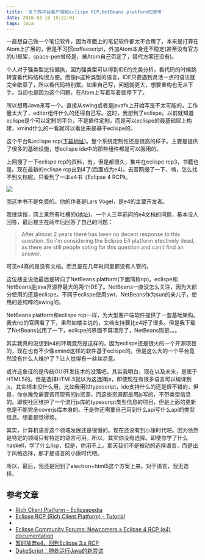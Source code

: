 ```yaml
---
title: '关于跨平台客户端和eclispe RCP,NetBeans platform的思考'
date: 2016-03-16 15:21:01
tags: java
---
```


一直想自己做一个笔记软件，因为市面上的笔记软件都太不合用了。本来是打算在Atom上扩展的，但是不习惯coffeescript，外加Atom本身还不稳定(甚至没有官方的UI框架，space-pen曾经是，被Atom自己否定了，替代方案还没有)。

个人对于强类型比较偏执，因为强类型可以得到IDE的完美分析，看代码的时候跳转查看代码结构很方便。而像js这种类型的语言，IDE只要遇到灵活一点的语法就完全歇菜了，所以看代码特别累。如果自己写，问题就更大，想要重构也无从下手。当初也是因为这个问题，在Atom上写着写着就停下了。

所以想用Java来写一个。直接从swing或者是javafx上开始写是不太可能的，工作量太大了，editor组件什么的还得自己写。这时，我想到了eclispe。以前就知道eclispe是个可以定制的平台，不是插件定制，而是可以eclispe的最基础层上构建，xmind什么的一看就可以看出来是基于eclispe的。

这个平台叫eclispe rcp([下载地址][eclipse_rcp_download])。整个系统定制性还是很高的样子。主要是提供了很多的基础设施，想eclispe ide中的那些组件都是可以服用的。

上网搜了一下eclispe rcp的资料，有，但是都很久，集中在eclispe rcp3，书籍也是。现在最新的eclispe rcp出到4了(后面成为e4)。去官网搜了一下，咦，怎么找不到文档呢。只看到了一本e4书《Eclipse 4 RCP》。

![](/img/eclispe-rcp-document.png)

而这本书不是免费的。他的作者是Lars Vogel，是e4的主要开发者。

我继续搜，网上果然有吐槽的([地址][stackoverflow_e4_decument])，一个人三年前问的e4文档的问题，基本没人回答，最后楼主在两年后回答了自己的问题：

> After almost 2 years there has been no decent response to this question. So i'm considering the Eclipse E4 platform efectively dead, as there are still people voting for this question and can't find an answer.

可见e4真的是没有文档。而且是在几年时间里都没有人管的。

这位楼主说他最后是转向了NetBeans platform(下面简称np)。eclispe和NetBeans是java开源界最大的两个IDE了。NetBeans一直没怎么关注，因为大部分使用的还是eclispe。不同于eclispe使用swt，NetBeans作为sun的亲儿子，使用的是纯粹的swing的。

NetBeans platform和eclispe rcp一样，为大型客户端软件提供了一套基础架构。我去np的官网看了下，果然如楼主说的，文档支持要比e4好了很多。但是我下载了NetBeans试用了一下，eclispe的界面不算漂亮了，NetBeans则更。。。

其实我真的没想到e4的环境竟然是这样的，因为eclispe还是很火的一个开源项目的，现在也有不少像xmind这样的软件基于eclispe的。但是这么大的一个平台竟然没有什么人维护了？让人觉得有一丝丝凉意。

或许这象征的是传统GUI开发技术的没落吧。其实我明白，现在以及未来，是属于HTML5的。但是选择HTML5就以为这选择js，即使现在有很多语言可以编译到js，其实根本没什么用，比如我用过typescript，ide支持什么的还是很不错的，但是，你总难免需要调用现有的js资源，而这些资源都是用js写的，不带类型信息的。即使社区维护了一个流行js库的typescript类型信息的项目，但是上面的更新总是不能完全coverjs库本身的。于是你还需要自己用到什么api写什么api的类型信息。想着都觉得烦。

其实，计算机语言这个领域发展还是很慢的。现在还没有到小康时代吧。因为依然是特定的领域只有特定的语言可用。所以，其实你没有选择。即使你学了什么haskell，学了什么lisp，但是，你用不上。那天我们不是被动的选择语言，而是出于风格选择，那才是语言的小康时代吧。

所以，最后，我还是回到了electron+html5这个方案上来。对于语言，我无选择。

## 参考文章
- [Rich Client Platform - Eclipsepedia](https://wiki.eclipse.org/Rich_Client_Platform)
- [Eclipse RCP (Rich Client Platform) - Tutorial](http://www.vogella.com/tutorials/EclipseRCP/article.html)
- [][stackoverflow_e4_decument]
- [Eclipse Community Forums: Newcomers » Eclipse 4 RCP (e4) documentation](https://www.eclipse.org/forums/index.php/t/485982/)
- [暂时放弃e4，回到Eclipse 3.x RCP](http://m.blog.csdn.net/article/details?id=7924394)
- [DukeScript：随处运行Java的新尝试](http://www.tuicool.com/m/articles/6bAjUb)

[eclipse_rcp_download]: http://www.eclipse.org/downloads/packages/eclipse-rcp-and-rap-developers/keplersr2 "Eclipse for RCP and RAP Developers | Packages"
[stackoverflow_e4_decument]: http://stackoverflow.com/questions/16325693/eclipse-4-rcp-aka-e4-documentation "Eclipse 4 RCP (aka E4) documentation - Stack Overflow"